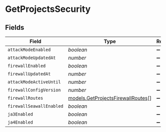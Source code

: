 # GetProjectsSecurity


## Fields

| Field                                                                        | Type                                                                         | Required                                                                     | Description                                                                  |
| ---------------------------------------------------------------------------- | ---------------------------------------------------------------------------- | ---------------------------------------------------------------------------- | ---------------------------------------------------------------------------- |
| `attackModeEnabled`                                                          | *boolean*                                                                    | :heavy_minus_sign:                                                           | N/A                                                                          |
| `attackModeUpdatedAt`                                                        | *number*                                                                     | :heavy_minus_sign:                                                           | N/A                                                                          |
| `firewallEnabled`                                                            | *boolean*                                                                    | :heavy_minus_sign:                                                           | N/A                                                                          |
| `firewallUpdatedAt`                                                          | *number*                                                                     | :heavy_minus_sign:                                                           | N/A                                                                          |
| `attackModeActiveUntil`                                                      | *number*                                                                     | :heavy_minus_sign:                                                           | N/A                                                                          |
| `firewallConfigVersion`                                                      | *number*                                                                     | :heavy_minus_sign:                                                           | N/A                                                                          |
| `firewallRoutes`                                                             | [models.GetProjectsFirewallRoutes](../models/getprojectsfirewallroutes.md)[] | :heavy_minus_sign:                                                           | N/A                                                                          |
| `firewallSeawallEnabled`                                                     | *boolean*                                                                    | :heavy_minus_sign:                                                           | N/A                                                                          |
| `ja3Enabled`                                                                 | *boolean*                                                                    | :heavy_minus_sign:                                                           | N/A                                                                          |
| `ja4Enabled`                                                                 | *boolean*                                                                    | :heavy_minus_sign:                                                           | N/A                                                                          |